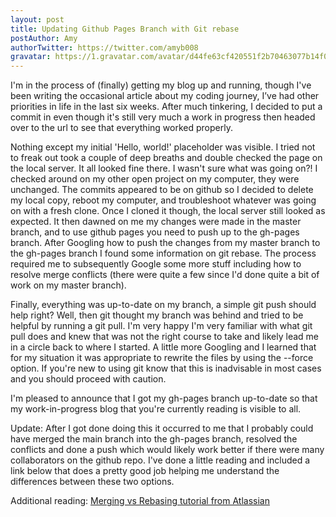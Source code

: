 ```yaml
---
layout: post
title: Updating Github Pages Branch with Git rebase
postAuthor: Amy
authorTwitter: https://twitter.com/amyb008
gravatar: https://1.gravatar.com/avatar/d44fe63cf420551f2b70463077b14f06
---
```

I'm in the process of (finally) getting my blog up and running, though I've been writing the occasional article about my coding journey, I’ve had other priorities in life in the last six weeks. After much tinkering, I decided to put a commit in even though it's still very much a work in progress then headed over to the url to see that everything worked properly.

Nothing except my initial 'Hello, world!' placeholder was visible. I tried not to freak out took a couple of deep breaths and double checked the page on the local server. It all looked fine there. I wasn't sure what was going on?! I checked around on my other open project on my computer, they were unchanged. The commits appeared to be on github so I decided to delete my local copy, reboot my computer, and troubleshoot whatever was going on with a fresh clone. Once I cloned it though, the local server still looked as expected. It then dawned on me my changes were made in the master branch, and to use github pages you need to push up to the gh-pages branch. After Googling how to push the changes from my master branch to the gh-pages branch I found some information on git rebase. The process required me to subsequently Google some more stuff including how to resolve merge conflicts (there were quite a few since I'd done quite a bit of work on my master branch). 

Finally, everything was up-to-date on my branch, a simple git push should help right? Well, then git thought my branch was behind and tried to be helpful by running a git pull. I'm very happy I'm very familiar with what git pull does and knew that was not the right course to take and likely lead me in a circle back to where I started. A little more Googling and I learned that for my situation it was appropriate to rewrite the files by using the --force option. If you're new to using git know that this is inadvisable in most cases and you should proceed with caution.

I'm pleased to announce that I got my gh-pages branch up-to-date so that my work-in-progress blog that you're currently reading is visible to all. 

Update: After I got done doing this it occurred to me that I probably could have merged the main branch into the gh-pages branch, resolved the conflicts and done a push which would likely work better if there were many collaborators on the github repo. I've done a little reading and included a link below that does a pretty good job helping me understand the differences between these two options.

Additional reading: <a href="https://www.atlassian.com/git/tutorials/merging-vs-rebasing" target="_blank">Merging vs Rebasing tutorial from Atlassian</a>